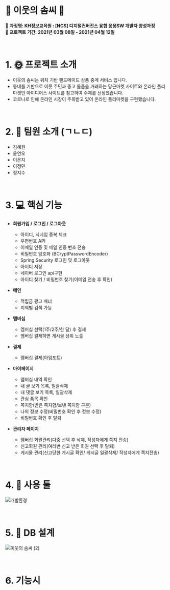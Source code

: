  # 💜 이웃의 솜씨 💜 
:triangular_flag_on_post: **과정명:  KH정보교육원 : [NCS] 디지털컨버전스 융합 응용SW 개발자 양성과정**   
:triangular_flag_on_post: **프로젝트 기간: 2021년 03월 08일 - 2021년 04월 12일**

<br>

 # 1. :sun_with_face: 프로젝트 소개
* 이웃의 솜씨는 위치 기반 핸드메이드 상품 중계 서비스 입니다.
* 동네를 기반으로 이웃 주민과 중고 물품을 거래하는 당근마켓 사이트와 온라인 플리마켓인 아이디어스 사이트를 참고하여 주제를 선정했습니다.
*  코로나로 인해 온라인 시장이 주목받고 있어 온라인 플리마켓을 구현했습니다. 

<br>

 # 2. 👬 팀원 소개 (ㄱㄴㄷ)
* 김혜원
* 윤연오 
* 이은지
* 이정민
* 정지수

<br>

 # 3. 💻  핵심 기능
* **회원가입 / 로그인 / 로그아웃**
  - 아이디, 닉네임 중복 체크
  - 우편번호 API  
  - 이메일 인증 및 메일 인증 번호 전송
  - 비밀번호 암호화 (BCryptPasswordEncoder)
  - Spring Security 로그인 및 로그아웃 
  - 아이디 저장
  - 네이버 로그인 api구현
  - 아이디 찾기 / 비밀번호 찾기(이메일 전송 후 확인)
  
* **메인**
  - 적립금 광고 배너
  - 지역별 검색 가능
  
* **멤버십**
  - 멤버십 선택(1주/2주/한 달) 후 결제
  - 멤버십 결제하면 게시글 상위 노출 

* **결제** 
  - 멤버십 결제(아임포트)

* **마이페이지** 
  - 멤버십 내역 확인 
  - 내 글 보기 목록, 일괄삭제
  - 내 댓글 보기 목록, 일괄삭제 
  - 관심 품목 확인 
  - 쪽지함(받은 쪽지함/보낸 쪽지함 구분)
  - 나의 정보 수정(비밀번호 확인 후 정보 수정)
  - 비밀번호 확인 후 탈퇴

* **관리자 페이지** 
  - 멤버십 회원관리(다중 선택 후 삭제, 작성자에게 쪽지 전송)
  - 신고회원 관리(여러번 신고 받은 회원 선택 후 탈퇴)
  - 게시물 관리(신고당한 게시글 확인/ 게시글 일괄삭제/ 작성자에게 쪽지전송)
 
<br>

 # 4.  :wrench: 사용 툴
![개발환경](https://user-images.githubusercontent.com/71758210/114346747-e986dd80-9b9e-11eb-91e2-c19d7ff7d405.png)


<br>

 # 5. :page_with_curl: DB 설계
![이웃의 솜씨 (2)](https://user-images.githubusercontent.com/71758210/114345734-38337800-9b9d-11eb-8e8d-e8dc81598990.png)


<br>

# 6. 기능시



